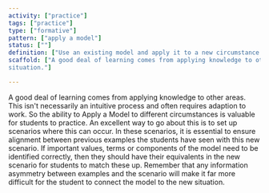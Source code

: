 ```yaml
---
activity: ["practice"]
tags: ["practice"]
type: ["formative"]
pattern: ["apply a model"]
status: [""]
definition: ["Use an existing model and apply it to a new circumstance. "]
scaffold: ["A good deal of learning comes from applying knowledge to other areas. This isn't necessarily an intuitive process and often requires adaption to work. So the ability to Apply a Model to different circumstances is valuable for students to practice. An excellent way to go about this is to set up scenarios where this can occur. In these scenarios, it is essential to ensure alignment between previous examples the students have seen with this new scenario. If important values, terms or components of the model need to be identified correctly, then they should have their equivalents in the new scenario for students to match these up. Remember that any information asymmetry between examples and the scenario will make it far more difficult for the student to connect the model to the new
situation."]

---
```


A good deal of learning comes from applying knowledge to other areas. This isn't necessarily an intuitive process and often requires adaption to work. So the ability to Apply a Model to different circumstances is valuable for students to practice. An excellent way to go about this is to set up scenarios where this can occur. In these scenarios, it is essential to ensure alignment between previous examples the students have seen with this new scenario. If important values, terms or components of the model need to be identified correctly, then they should have their equivalents in the new scenario for students to match these up. Remember that any information asymmetry between examples and the scenario will make it far more difficult for the student to connect the model to the new situation.
